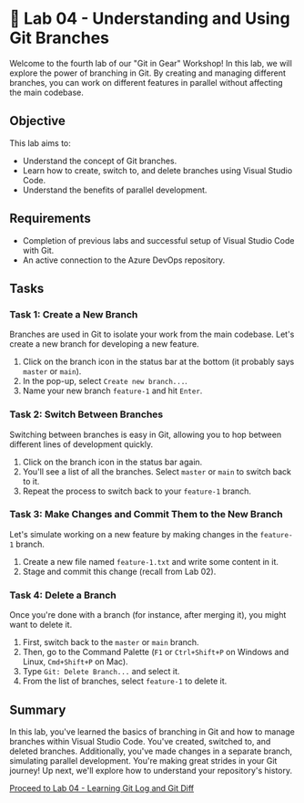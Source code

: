 # 🔄 Lab 04 - Understanding and Using Git Branches

Welcome to the fourth lab of our "Git in Gear" Workshop! In this lab, we will explore the power of branching in Git. By creating and managing different branches, you can work on different features in parallel without affecting the main codebase.

## Objective

This lab aims to:

- Understand the concept of Git branches.
- Learn how to create, switch to, and delete branches using Visual Studio Code.
- Understand the benefits of parallel development.

## Requirements

- Completion of previous labs and successful setup of Visual Studio Code with Git.
- An active connection to the Azure DevOps repository.

## Tasks

### Task 1: Create a New Branch

Branches are used in Git to isolate your work from the main codebase. Let's create a new branch for developing a new feature.

1. Click on the branch icon in the status bar at the bottom (it probably says `master` or `main`).
2. In the pop-up, select `Create new branch...`.
3. Name your new branch `feature-1` and hit `Enter`.

### Task 2: Switch Between Branches

Switching between branches is easy in Git, allowing you to hop between different lines of development quickly.

1. Click on the branch icon in the status bar again.
2. You'll see a list of all the branches. Select `master` or `main` to switch back to it.
3. Repeat the process to switch back to your `feature-1` branch.

### Task 3: Make Changes and Commit Them to the New Branch

Let's simulate working on a new feature by making changes in the `feature-1` branch.

1. Create a new file named `feature-1.txt` and write some content in it.
2. Stage and commit this change (recall from Lab 02).

### Task 4: Delete a Branch

Once you're done with a branch (for instance, after merging it), you might want to delete it.

1. First, switch back to the `master` or `main` branch.
2. Then, go to the Command Palette (`F1` or `Ctrl+Shift+P` on Windows and Linux, `Cmd+Shift+P` on Mac).
3. Type `Git: Delete Branch...` and select it.
4. From the list of branches, select `feature-1` to delete it.

## Summary

In this lab, you've learned the basics of branching in Git and how to manage branches within Visual Studio Code. You've created, switched to, and deleted branches. Additionally, you've made changes in a separate branch, simulating parallel development. You're making great strides in your Git journey! Up next, we'll explore how to understand your repository's history.

[Proceed to Lab 04 - Learning Git Log and Git Diff](./lab-04/README.md)

